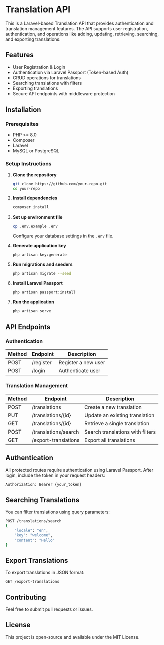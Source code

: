 
# Translation API

This is a Laravel-based Translation API that provides authentication and translation management features. The API supports user registration, authentication, and operations like adding, updating, retrieving, searching, and exporting translations.

## Features
- User Registration & Login
- Authentication via Laravel Passport (Token-based Auth)
- CRUD operations for translations
- Searching translations with filters
- Exporting translations
- Secure API endpoints with middleware protection

## Installation
### Prerequisites
- PHP >= 8.0
- Composer
- Laravel
- MySQL or PostgreSQL

### Setup Instructions
1. **Clone the repository**
   ```sh
   git clone https://github.com/your-repo.git
   cd your-repo
   ```

2. **Install dependencies**
   ```sh
   composer install
   ```

3. **Set up environment file**
   ```sh
   cp .env.example .env
   ```
   Configure your database settings in the `.env` file.

4. **Generate application key**
   ```sh
   php artisan key:generate
   ```

5. **Run migrations and seeders**
   ```sh
   php artisan migrate --seed
   ```

6. **Install Laravel Passport**
   ```sh
   php artisan passport:install
   ```

7. **Run the application**
   ```sh
   php artisan serve
   ```

## API Endpoints

### Authentication
| Method | Endpoint   | Description          |
|--------|-----------|----------------------|
| POST   | /register | Register a new user  |
| POST   | /login    | Authenticate user    |

### Translation Management
| Method | Endpoint                  | Description                         |
|--------|---------------------------|-------------------------------------|
| POST   | /translations             | Create a new translation           |
| PUT    | /translations/{id}        | Update an existing translation     |
| GET    | /translations/{id}        | Retrieve a single translation      |
| POST   | /translations/search      | Search translations with filters   |
| GET    | /export-translations      | Export all translations            |

## Authentication
All protected routes require authentication using Laravel Passport. After login, include the token in your request headers:

```sh
Authorization: Bearer {your_token}
```

## Searching Translations
You can filter translations using query parameters:

```sh
POST /translations/search
{
    "locale": "en",
    "key": "welcome",
    "content": "Hello"
}
```

## Export Translations
To export translations in JSON format:
```sh
GET /export-translations
```

## Contributing
Feel free to submit pull requests or issues.

## License
This project is open-source and available under the MIT License.

